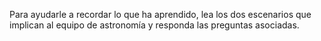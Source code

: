 Para ayudarle a recordar lo que ha aprendido, lea los dos escenarios que implican al equipo de astronomía y responda las preguntas asociadas.